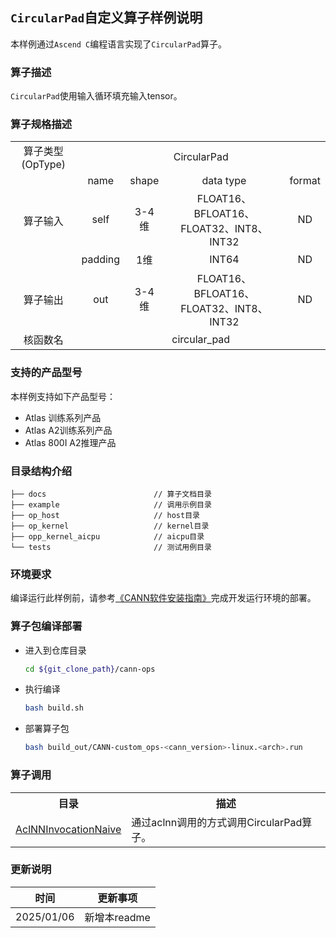 ## `CircularPad`自定义算子样例说明 
本样例通过`Ascend C`编程语言实现了`CircularPad`算子。

### 算子描述
`CircularPad`使用输入循环填充输入tensor。

### 算子规格描述

<table>
<tr><td rowspan="1" align="center">算子类型(OpType)</td><td colspan="4" align="center">CircularPad</td></tr>
</tr>
<tr><td rowspan="3" align="center">算子输入</td><td align="center">name</td><td align="center">shape</td><td align="center">data type</td><td align="center">format</td></tr>
<tr><td align="center">self</td><td align="center">3-4维</td><td align="center">FLOAT16、BFLOAT16、FLOAT32、INT8、INT32</td><td align="center">ND</td></tr>
<tr><td align="center">padding</td><td align="center">1维</td><td align="center">INT64</td><td align="center">ND</td></tr>
</tr>
</tr>
<tr><td rowspan="1" align="center">算子输出</td><td align="center">out</td><td align="center">3-4维</td><td align="center">FLOAT16、BFLOAT16、FLOAT32、INT8、INT32</td><td align="center">ND</td></tr>
</tr>
<tr><td rowspan="1" align="center">核函数名</td><td colspan="4" align="center">circular_pad</td></tr>
</table>

### 支持的产品型号
本样例支持如下产品型号：
- Atlas 训练系列产品
- Atlas A2训练系列产品
- Atlas 800I A2推理产品

### 目录结构介绍
```
├── docs                        // 算子文档目录
├── example                     // 调用示例目录
├── op_host                     // host目录
├── op_kernel                   // kernel目录
├── opp_kernel_aicpu            // aicpu目录
└── tests                       // 测试用例目录
```

### 环境要求
编译运行此样例前，请参考[《CANN软件安装指南》](https://hiascend.com/document/redirect/CannCommunityInstSoftware)完成开发运行环境的部署。

### 算子包编译部署
  - 进入到仓库目录

    ```bash
    cd ${git_clone_path}/cann-ops
    ```

  - 执行编译

    ```bash
    bash build.sh
    ```

  - 部署算子包

    ```bash
    bash build_out/CANN-custom_ops-<cann_version>-linux.<arch>.run
    ```
### 算子调用
<table>
    <th>目录</th><th>描述</th>
    <tr>
        <td><a href="./examples/AclNNInvocationNaive"> AclNNInvocationNaive</td><td>通过aclnn调用的方式调用CircularPad算子。</td>
    </tr>
</table>

### 更新说明
| 时间 | 更新事项 |
|----|------|
| 2025/01/06 | 新增本readme |